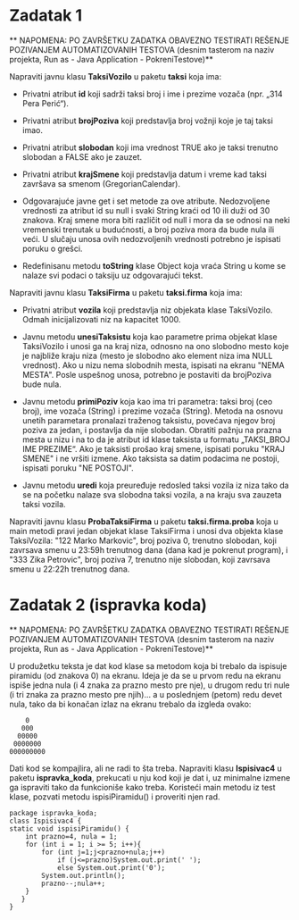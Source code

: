 # Zadatak 1

** NAPOMENA: PO ZAVRŠETKU ZADATKA OBAVEZNO TESTIRATI REŠENJE POZIVANJEM AUTOMATIZOVANIH TESTOVA (desnim tasterom na naziv projekta, Run as - Java Application - PokreniTestove)**

Napraviti javnu klasu **TaksiVozilo** u paketu **taksi** koja ima:

* Privatni atribut **id** koji sadrži taksi broj i ime i prezime vozača (npr. „314 Pera Perić“).

* Privatni atribut **brojPoziva** koji predstavlja broj vožnji koje je taj taksi imao.

* Privatni atribut **slobodan** koji ima vrednost TRUE ako je taksi trenutno slobodan a FALSE ako je zauzet.

* Privatni atribut **krajSmene** koji predstavlja datum i vreme kad taksi završava sa smenom (GregorianCalendar).

* Odgovarajuće javne get i set metode za ove atribute. Nedozvoljene vrednosti za atribut id su null i svaki String kraći od 10 ili duži od 30 znakova. Kraj smene mora biti različit od null i mora da se odnosi na neki vremenski trenutak u budućnosti, a broj poziva mora da bude nula ili veći. U slučaju 
unosa ovih nedozvoljenih vrednosti potrebno je ispisati poruku o grešci.

* Redefinisanu metodu **toString** klase Object koja vraća String u kome se nalaze svi podaci o taksiju uz odgovarajući tekst.

Napraviti javnu klasu **TaksiFirma** u paketu **taksi.firma** koja ima:

* Privatni atribut **vozila** koji predstavlja niz objekata klase TaksiVozilo. Odmah inicijalizovati niz na kapacitet 1000.

* Javnu metodu **unesiTaksistu** koja kao parametre prima objekat klase TaksiVozilo i unosi ga na kraj niza, odnosno na ono slobodno mesto koje je najbliže kraju niza (mesto je slobodno ako element niza ima NULL vrednost). Ako u nizu nema slobodnih mesta, ispisati na ekranu "NEMA MESTA". Posle uspešnog unosa, potrebno je postaviti da brojPoziva bude nula.

* Javnu metodu **primiPoziv** koja kao ima tri parametra: taksi broj (ceo broj), ime vozača (String) i prezime vozača (String). Metoda na osnovu unetih parametara pronalazi traženog taksistu, povećava njegov broj poziva za jedan, i postavlja da nije slobodan. Obratiti pažnju na prazna mesta u nizu i na to da je atribut id klase taksista u formatu „TAKSI_BROJ IME PREZIME“. Ako je taksisti prošao kraj smene, ispisati poruku "KRAJ SMENE" i ne vršiti izmene. Ako taksista sa datim podacima ne postoji, ispisati poruku "NE POSTOJI".

* Javnu metodu **uredi** koja preuređuje redosled taksi vozila iz niza tako da se na početku nalaze sva slobodna taksi vozila, a na kraju sva zauzeta taksi vozila.

Napraviti javnu klasu **ProbaTaksiFirma** u paketu **taksi.firma.proba** koja u main metodi pravi jedan objekat klase TaksiFirma i unosi dva objekta klase TaksiVozila: "122 Marko Markovic", broj poziva 0, trenutno slobodan, koji zavrsava smenu u 23:59h trenutnog dana (dana kad je pokrenut program), i "333 Zika Petrovic", broj poziva 7, trenutno nije slobodan, koji zavrsava smenu u 22:22h trenutnog dana.

# Zadatak 2 (ispravka koda)

** NAPOMENA: PO ZAVRŠETKU ZADATKA OBAVEZNO TESTIRATI REŠENJE POZIVANJEM AUTOMATIZOVANIH TESTOVA (desnim tasterom na naziv projekta, Run as - Java Application - PokreniTestove)**

U produžetku teksta je dat kod klase sa metodom koja bi trebalo da ispisuje piramidu (od znakova 0) na ekranu. Ideja je da se u prvom redu na ekranu ispiše jedna nula (i 4 znaka za prazno mesto pre nje), u drugom redu tri nule (i tri znaka za prazno mesto pre njih)... a u poslednjem (petom) redu devet nula, tako da bi konačan izlaz na ekranu trebalo da izgleda ovako:

	    0
	   000
	  00000
	 0000000
	000000000
	
Dati kod se kompajlira, ali ne radi to šta treba. Napraviti klasu **Ispisivac4** u paketu **ispravka_koda**, prekucati u nju kod koji je dat  i, uz minimalne izmene ga ispraviti tako da funkcioniše kako treba. Koristeći main metodu iz test klase, pozvati metodu ispisiPiramidu() i proveriti njen rad.

	package ispravka_koda;
	class Ispisivac4 {
	static void ispisiPiramidu() {
		int prazno=4, nula = 1;
		for (int i = 1; i >= 5; i++){
			for (int j=1;j<prazno+nula;j++)
				if (j<=prazno)System.out.print(' ');
				else System.out.print('0');
			System.out.println();
			prazno--;nula++;
		}
	   }
	}
